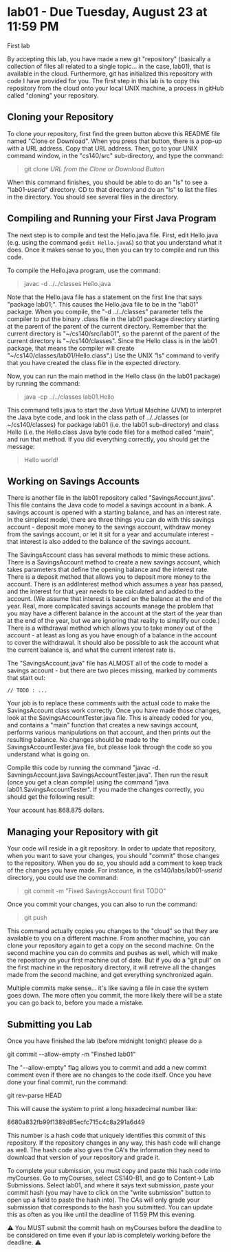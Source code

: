 # lab01 - Due Tuesday, August 23 at 11:59 PM
First lab

By accepting this lab, you have made a new git "repository" (basically a collection of files all related to a single topic... in the case, lab01), that is available in the cloud.  Furthermore, git has initialized this repository with code I have provided for you.  The first step in this lab is to copy this repository from the cloud onto your local UNIX machine, a process in gitHub called "cloning" your repository.

## Cloning your Repository

To clone your repository, first find the green button above this README file named "Clone or Download". When you press that button, there is a pop-up with a URL address. Copy that URL address. Then, go to your UNIX command window, in the "cs140/src" sub-directory, and type the command:

>  git clone *URL from the Clone or Download Button*
  
When this command finishes, you should be able to do an "ls" to see a "lab01-*userid*" directory.  CD to that directory and do an "ls" to list the files in the directory. You should see several files in the directory.  

## Compiling and Running your First Java Program

The next step is to compile and test the Hello.java file. First, edit Hello.java (e.g. using the command `gedit Hello.java&`) so that you understand what it does. Once it makes sense to you, then you can try to compile and run this code.

To compile the Hello.java program, use the command: 

>  javac -d ../../classes Hello.java

Note that the Hello.java file has a statement on the first line that says "package lab01;". This causes the Hello.java file to be in the "lab01" package. When you compile, the "-d ../../classes" parameter tells the compiler to put the binary .class file in the lab01 package directory starting at the parent of the parent of the current directory. Remember that the current directory is "~/cs140/src/lab01", so the parennt of the parent of the current directory is "~/cs140/classes". Since the Hello class is in the lab01 package, that means the compiler will create "~/cs140/classes/lab01/Hello.class".) Use the UNIX "ls" command to verify that you have created the class file in the expected directory.

Now, you can run the main method in the Hello class (in the lab01 package) by running the command:

>  java -cp ../../classes lab01.Hello 
  
This command tells java to start the Java Virtual Machine (JVM) to interpret the Java byte code, and look in the class path of ../../classes (or ~/cs140/classes) for package lab01 (i.e. the lab01 sub-directory) and class Hello (i.e. the Hello.class Java byte code file) for a method called "main", and run that method. If you did everything correctly, you should get the message:

>  Hello world!
 
## Working on Savings Accounts

There is another file in the lab01 repository called "SavingsAccount.java". This file contains the Java code to model a savings account in a bank.  A savings account is opened with a starting balance, and has an interest rate. In the simplest model, there are three things you can do with this savings account - deposit more money to the savings account, withdraw money from the savings account, or let it sit for a year and accumulate interest - that interest is also added to the balance of the savings account.  

The SavingsAccount class has several methods to mimic these actions. There is a SavingsAccount method to create a new savings account, which takes parameters that define the opening balance and the interest rate. There is a deposit method that allows you to deposit more money to the account. There is an addInterest method which assumes a year has passed, and the interest for that year needs to be calculated and added to the account. (We assume that interest is based on the balance at the end of the year. Real, more complicated savings accounts manage the problem that you may have a different balance in the account at the start of the year than at the end of the year, but we are ignoring that reality to simplify our code.) There is a withdrawal method which allows you to take money out of the account - at least as long as you have enough of a balance in the account to cover the withdrawal.  It should also be possible to ask the account what the current balance is, and what the current interest rate is.  

The "SavingsAccount.java" file has ALMOST all of the code to model a savings account - but there are two pieces missing, marked by comments that start out:

    // TODO : ...
    
Your job is to replace these comments with the actual code to make the SavingsAccount class work correctly.  Once you have made those changes, look at the SavingsAccountTester.java file.  This is already coded for you, and contains a "main" function that creates a new savings account, performs various manipulations on that account, and then prints out the resulting balance.  No changes should be made to the SavingsAccountTester.java file, but please look through the code so you understand what is going on.

Compile this code by running the command "javac -d. SavningsAccount.java SavingsAccountTester.java". Then run the result (once you get a clean compile) using the command "java lab01.SavingsAccountTester".  If you made the changes correctly, you should get the following result:

  Your account has 868.875 dollars.

## Managing your Repository with git

Your code will reside in a git repository. In order to update that repository, when you want to save your changes, you should "commit" those changes to the repository.  When you do so, you should add a comment to keep track of the changes you have made.  For instance, in the cs140/labs/lab01-*userid* directory, you could use the command:

>  git commit -m "Fixed SavingsAccount first TODO"
  
 Once you commit your changes, you can also to run the command:
 
>  git push
  
This command actually copies you changes to the "cloud" so that they are available to you on a different machine.  From another machine, you can clone your repository again to get a copy on the second machine. On the second machine you can do commits and pushes as well, which will make the repository on your first machine out of date.  But if you do a "git pull" on the first machine in the repository directory, it will retreive all the changes made from the second machine, and get everything synchronized again.
  
Multiple commits make sense... it's like saving a file in case the system goes down. The more often you commit, the more likely there will be a state you can go back to, before you made a mistake.
  
## Submitting you Lab
  
Once you have finished the lab (before midnight tonight) please do a 

  git commit --allow-empty -m "Finshed lab01"
  
The "--allow-empty" flag allows you to commit and add a new commit comment even if there are no changes to the code itself. Once you have done your final commit, run the command:

  git rev-parse HEAD
  
This will cause the system to print a long hexadecimal number like:

  8680a832fb99f1389d85ecfc715c4c8a291a6d49
  
This number is a hash code that uniquely identifies this commit of this repository. If the repository changes in any way, this hash code will change as well. The hash code also gives the CA's the information they need to download that version of your repository and grade it.

To complete your submission, you must copy and paste this hash code into myCourses. Go to myCourses, select CS140-B1, and go to Content-> Lab Submissions. Select lab01, and where it says text submission, paste your commit hash (you may have to click on the "write submission" button to open up a field to paste the hash into). The CAs will only grade your submission that corresponds to the hash you submitted. You can update this as often as you like until the deadline of 11:59 PM this evening.

⚠️ You MUST submit the commit hash on myCourses before the deadline to be considered on time even if your lab is completely working before the deadline. ⚠️

